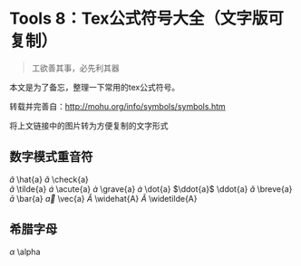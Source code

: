 # Tools 8：Tex公式符号大全（文字版可复制）

> 工欲善其事，必先利其器

本文是为了备忘，整理一下常用的tex公式符号。

转载并完善自：http://mohu.org/info/symbols/symbols.htm

将上文链接中的图片转为方便复制的文字形式

## 数字模式重音符
$\hat{a}$ \hat{a} 
$\check{a}$ \check{a}  
$\tilde{a}$ \tilde{a} 
$\acute{a}$ \acute{a}
$\grave{a}$ \grave{a}
$\dot{a}$  \dot{a} 
$\ddot{a}$  \ddot{a}
$\breve{a}$  \breve{a}
$\bar{a}$ \bar{a}
$\vec{a}$ \vec{a}
$\widehat{A}$  \widehat{A}
$\widetilde{A}$  \widetilde{A}

## 希腊字母
$\alpha$ \alpha
